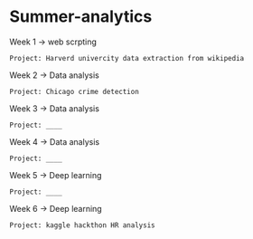 # Summer-analytics

Week 1 -> web scrpting 
    
    Project: Harverd univercity data extraction from wikipedia
    
    
Week 2 -> Data analysis 
    
    Project: Chicago crime detection
    
    
Week 3 -> Data analysis 
    
    Project: ____


Week 4 -> Data analysis 
    
    Project: ____


Week 5 -> Deep learning 
    
    Project: ____


Week 6 -> Deep learning 
    
    Project: kaggle hackthon HR analysis 
